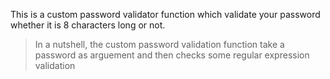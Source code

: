 This is a custom password validator function which validate your password whether it is 8 characters long or not.

> In a nutshell, the custom password validation function take a password as arguement and then checks some regular expression validation

